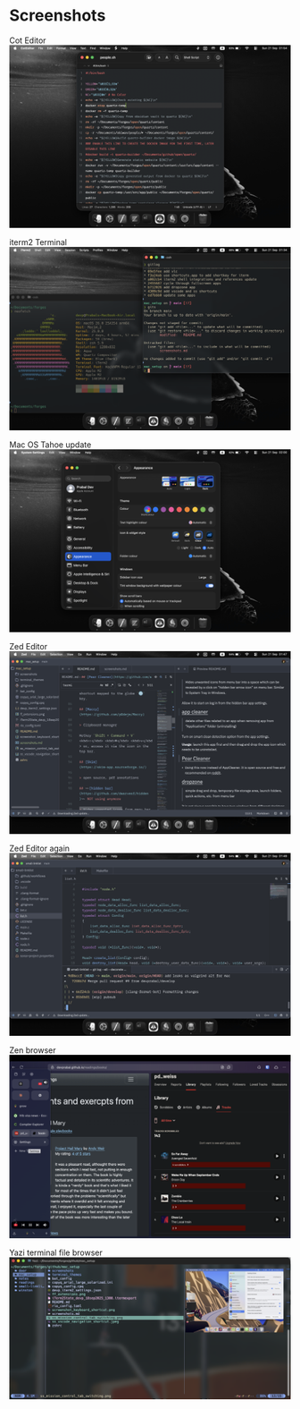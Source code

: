 # Screenshots

Cot Editor
![Cot Editor](./screenshots/cot_ss_1.png)  

iterm2 Terminal
![iterm2 Terminal](./screenshots/iterm2_ss_1.png)  

Mac OS Tahoe update
![Mac OS Tahoe update](./screenshots/setting_tahoe_ss_1.png)  

Zed Editor
![Zed Editor](./screenshots/zed_ss_1.png)  

Zed Editor again
![Zed Editor again](./screenshots/zed_ss_2.png)  

Zen browser
![Zen browser](./screenshots/zen_ss_1.png)  

Yazi terminal file browser
![Yazi](./screenshots/yazi_ss.png)  
